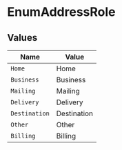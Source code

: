 # EnumAddressRole


## Values

| Name          | Value         |
| ------------- | ------------- |
| `Home`        | Home          |
| `Business`    | Business      |
| `Mailing`     | Mailing       |
| `Delivery`    | Delivery      |
| `Destination` | Destination   |
| `Other`       | Other         |
| `Billing`     | Billing       |
